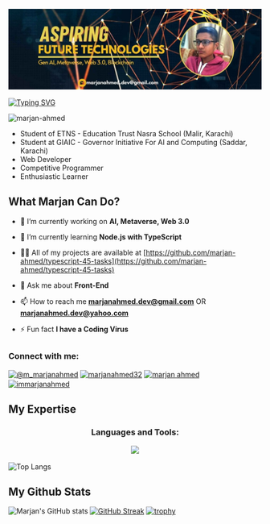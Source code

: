 ![logo](https://github.com/marjan-ahmed/Marjan-Ahmed/blob/main/Aspiring_tech%20(1).jpg)

[![Typing SVG](https://readme-typing-svg.demolab.com?font=Nunito+Sans&pause=1000&color=004CAC&background=00FFB000&random=false&width=435&lines=Hi+%F0%9F%91%8B%2C+I'm+Marjan+Ahmed;Currently+Perusing+the+Art+%26+Skils+Of%3A;Artificial+Intelligence+%7C+Metaverse+%7C+Web+3.0)](https://git.io/typing-svg)

<p align="left"> <img src="https://komarev.com/ghpvc/?username=marjan-ahmed&label=Profile%20views&color=0e75b6&style=flat" alt="marjan-ahmed" /> </p>

- Student of ETNS - Education Trust Nasra School (Malir, Karachi)
- Student at GIAIC - Governor Initiative For AI and Computing (Saddar, Karachi)
- Web Developer
- Competitive Programmer
- Enthusiastic Learner

## What Marjan Can Do?

- 🔭 I’m currently working on **AI, Metaverse, Web 3.0**

- 🌱 I’m currently learning **Node.js with TypeScript**

- 👨‍💻 All of my projects are available at [https://github.com/marjan-ahmed/typescript-45-tasks](https://github.com/marjan-ahmed/typescript-45-tasks)

- 💬 Ask me about **Front-End**

- 📫 How to reach me **marjanahmed.dev@gmail.com** OR **marjanahmed.dev@yahoo.com**

- ⚡ Fun fact **I have a Coding Virus**

## <h3 align="left">Connect with me:</h3>

<p align="left">
<a href="https://twitter.com/@m_marjanahmed" target="blank"><img align="center" src="https://raw.githubusercontent.com/rahuldkjain/github-profile-readme-generator/master/src/images/icons/Social/twitter.svg" alt="@m_marjanahmed" height="30" width="40" /></a>
<a href="https://linkedin.com/in/marjan-dev" target="blank"><img align="center" src="https://raw.githubusercontent.com/rahuldkjain/github-profile-readme-generator/master/src/images/icons/Social/linked-in-alt.svg" alt="marjanahmed32" height="30" width="40" /></a>
<a href="https://www.facebook.com/profile.php?id=100058437895131" target="blank"><img align="center" src="https://raw.githubusercontent.com/rahuldkjain/github-profile-readme-generator/master/src/images/icons/Social/facebook.svg" alt="marjan ahmed" height="30" width="40" /></a>
<a href="https://instagram.com/immarjanahmed" target="blank"><img align="center" src="https://raw.githubusercontent.com/rahuldkjain/github-profile-readme-generator/master/src/images/icons/Social/instagram.svg" alt="immarjanahmed" height="30" width="40" /></a>
</p>


## My Expertise

<h3 align="center">Languages and Tools:</h3>
<p align="center">
  <a href="https://skillicons.dev">
    <img src="https://skillicons.dev/icons?i=wordpress,vscode,html,css,js,ts,nodejs,nextjs,react,tailwind,pycharm,py,powershell,postgres,npm,mysql.linux,git,github" />
  </a>
</p>

![Top Langs](https://github-readme-stats.vercel.app/api/top-langs/?username=marjan-ahmed&hide_progress=False&theme=dark#gh-dark-mode-only)

## My Github Stats

![Marjan's GitHub stats](https://github-readme-stats.vercel.app/api?username=marjan-ahmed&show_icons=true&theme=tokyonight)
[![GitHub Streak](https://github-readme-streak-stats.herokuapp.com?user=marjan-ahmed&show_icons=true&theme=tokyonight)](https://git.io/streak-stats)
[![trophy](https://github-profile-trophy.vercel.app/?username=marjan-ahmed&show_icons=true&theme=tokyonight)](https://github.com/marjan-ahmed/github-profile-trophy)


